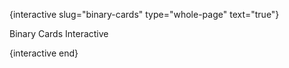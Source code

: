{interactive slug="binary-cards" type="whole-page" text="true"}

Binary Cards Interactive

{interactive end}
